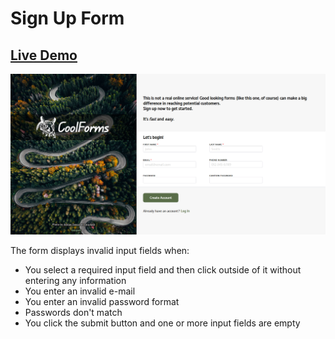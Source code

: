 # Sign Up Form

## [Live Demo](https://roesparc.github.io/Sign-Up-Form/)

<img alt="Sign Up form preview" src="./img/sign-up-form-preview.jpg"/>

The form displays invalid input fields when:
- You select a required input field and then click outside of it without entering any information
- You enter an invalid e-mail
- You enter an invalid password format
- Passwords don't match
- You click the submit button and one or more input fields are empty
